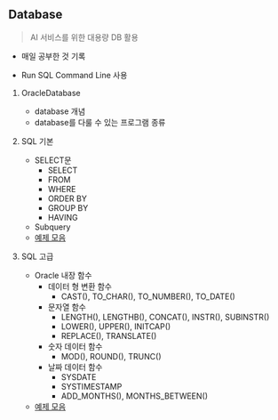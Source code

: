 ## Database

> AI 서비스를 위한 대용량 DB 활용

* 매일 공부한 것 기록

* Run SQL Command Line 사용

  

1. OracleDatabase
   
   * database 개념
   * database를 다룰 수 있는 프로그램 종류
   
2. SQL 기본

   * SELECT문
     * SELECT
     * FROM
     * WHERE
     * ORDER BY
     * GROUP BY
     * HAVING
   * Subquery
   * [예제 모음](https://github.com/kodonghee/Database/blob/master/SelectExample.md)

3. SQL 고급
   * Oracle 내장 함수
     * 데이터 형 변환 함수
       * CAST(), TO_CHAR(), TO_NUMBER(), TO_DATE()
     * 문자열 함수
       * LENGTH(), LENGTHB(), CONCAT(), INSTR(), SUBINSTR()
       * LOWER(), UPPER(), INITCAP()
       * REPLACE(), TRANSLATE()
     * 숫자 데이터 함수
       * MOD(), ROUND(), TRUNC()
     * 날짜 데이터 함수
       * SYSDATE
       * SYSTIMESTAMP
       * ADD_MONTHS(), MONTHS_BETWEEN()
   * [예제 모음](https://github.com/kodonghee/Database/blob/master/SelectExample2.md)
